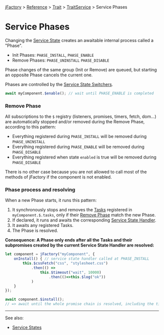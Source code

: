 [jFactory](../README.md) > [Reference](index.md) > [Trait](index.md#traits-component-features) > [TraitService](TraitService.md) > Service Phases  

# Service Phases

Changing the [Service State](TraitService-States.md) creates an awaitable internal process called a "Phase".

* Init Phases: `PHASE_INSTALL`, `PHASE_ENABLE`  
* Remove Phases: `PHASE_UNINSTALL` `PHASE_DISABLE`  

Phase changes of the same group (Init or Remove) are queued, but starting an opposite Phase cancels the current one.

Phases are controlled by the [Service State Switchers](TraitService-States.md#service-state-switchers).

```javascript
await myComponent.$enable(); // wait until PHASE_ENABLE is completed
```

### Remove Phase

All subscriptions to the `$` registry (listeners, promises, timers, fetch, dom...) are automatically stopped and/or removed during the Remove Phase, according to this pattern:

* Everything registered during `PHASE_INSTALL` will be removed during `PHASE_UNINSTALL`
* Everything registered during `PHASE_ENABLE` will be removed during `PHASE_DISABLE`
* Everything registered when state `enabled` is true will be removed during `PHASE_DISABLE` 

There is no other case because you are not allowed to call most of the methods of jFactory if the component is not enabled.

### Phase process and resolving 

When a new Phase starts, it runs this pattern:

1) It synchronously stops and removes the [Tasks](TraitTask.md) registered in `myComponent.$.tasks`, only if their [Remove Phase](TraitService-Phases.md#remove-phase) match the new Phase. 
1) If declared, it runs and awaits the corresponding [Service State Handler](TraitService-States.md#service-state-handlers).
1) It awaits any registered Tasks.
1) The Phase is resolved.

**Consequence: A Phase only ends after all the Tasks and their subpromises created by the current Service State Handler are resolved:** 

```javascript
let component = jFactory("myComponent", {
    onInstall() { // service state handler called at PHASE_INSTALL 
        this.$cssFetch("css", "stylesheet.css")
            .then(() => 
                this.$timeout("wait", 10000)
                    .then(()=>this.$log("ok"))
            )
    }
});

await component.$install();
// => await until the whole promise chain is resolved, including the timer 
```
---
See also:
* [Service States](TraitService-States.md)